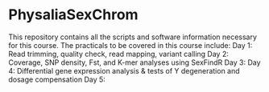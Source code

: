 # PhysaliaSexChrom

This repository contains all the scripts and software information necessary for this course.
The practicals to be covered in this course include:
Day 1: Read trimming, quality check, read mapping, variant calling
Day 2: Coverage, SNP density, Fst, and K-mer analyses using SexFindR
Day 3: 
Day 4: Differential gene expression analysis & tests of Y degeneration and dosage compensation
Day 5: 
